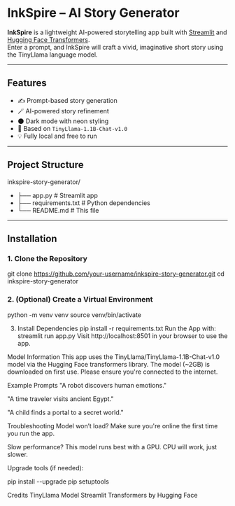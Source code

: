 # InkSpire – AI Story Generator

**InkSpire** is a lightweight AI-powered storytelling app built with [Streamlit](https://streamlit.io/) and [Hugging Face Transformers](https://huggingface.co/docs/transformers).  
Enter a prompt, and InkSpire will craft a vivid, imaginative short story using the TinyLlama language model.

---

## Features

- ✍️ Prompt-based story generation  
- 🪄 AI-powered story refinement  
- 🌑 Dark mode with neon styling  
- 🧠 Based on `TinyLlama-1.1B-Chat-v1.0`  
- 💡 Fully local and free to run  

---

## Project Structure

inkspire-story-generator/
- ├── app.py # Streamlit app
- ├── requirements.txt # Python dependencies
- └── README.md # This file

---

##  Installation

### 1. Clone the Repository

git clone https://github.com/your-username/inkspire-story-generator.git
cd inkspire-story-generator

### 2. (Optional) Create a Virtual Environment
python -m venv venv
source venv/bin/activate

3. Install Dependencies
pip install -r requirements.txt
Run the App with: streamlit run app.py
Visit http://localhost:8501 in your browser to use the app.

Model Information
This app uses the TinyLlama/TinyLlama-1.1B-Chat-v1.0 model via the Hugging Face transformers library.
The model (~2GB) is downloaded on first use. Please ensure you're connected to the internet.

Example Prompts
"A robot discovers human emotions."

"A time traveler visits ancient Egypt."

"A child finds a portal to a secret world."

Troubleshooting
Model won’t load? Make sure you're online the first time you run the app.

Slow performance? This model runs best with a GPU. CPU will work, just slower.

Upgrade tools (if needed):

pip install --upgrade pip setuptools

Credits
TinyLlama Model
Streamlit
Transformers by Hugging Face
